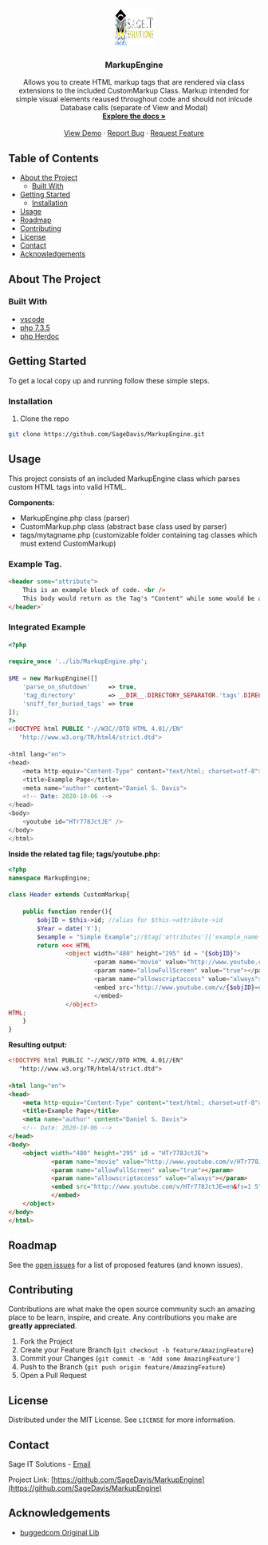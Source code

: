 <!-- PROJECT LOGO -->
<br />
<p align="center">
  <a href="https://github.com/SageDavis/MarkupEngine">
    <img src="images/logo.png" alt="Logo" width="80" height="80">
  </a>

  <h3 align="center">MarkupEngine</h3>

  <p align="center">
    Allows you to create HTML markup tags that are rendered via class extensions to the included CustomMarkup Class.
Markup intended for simple visual elements reaused throughout code and should not inlcude Database calls (separate of View and Modal)
    <br />
    <a href="https://github.com/SageDavis/MarkupEngine"><strong>Explore the docs »</strong></a>
    <br />
    <br />
    <a href="https://github.com/SageDavis/MarkupEngine">View Demo</a>
    ·
    <a href="https://github.com/SageDavis/MarkupEngine/issues">Report Bug</a>
    ·
    <a href="https://github.com/SageDavis/MarkupEngine/issues">Request Feature</a>
  </p>
</p>



<!-- TABLE OF CONTENTS -->
## Table of Contents

* [About the Project](#about-the-project)
  * [Built With](#built-with)
* [Getting Started](#getting-started)
  * [Installation](#installation)
* [Usage](#usage)
* [Roadmap](#roadmap)
* [Contributing](#contributing)
* [License](#license)
* [Contact](#contact)
* [Acknowledgements](#acknowledgements)



<!-- ABOUT THE PROJECT -->
## About The Project

### Built With

* [vscode](https://code.visualstudio.com/)
* [php 7.3.5](https://www.php.net/releases/7_3_5.php)
* [php Herdoc](https://www.php.net/manual/en/language.types.string.php#language.types.string.syntax.heredoc)



<!-- GETTING STARTED -->
## Getting Started

To get a local copy up and running follow these simple steps.

### Installation

1. Clone the repo
```sh
git clone https://github.com/SageDavis/MarkupEngine.git
```

<!-- USAGE EXAMPLES -->
## Usage

This project consists of an included MarkupEngine class which parses custom HTML tags into valid HTML.

**Components:**
* MarkupEngine.php class (parser)
* CustomMarkup.php class (abstract base class used by parser)
* tags/mytagname.php    (customizable folder containing tag classes which must extend CustomMarkup)

### Example Tag.

```html
<header some="attribute">
    This is an example block of code. <br />
    This body would return as the Tag's "Content" while some would be an accessible attribute in the header class.
</header>`
```

### Integrated Example

```php
<?php

require_once '../lib/MarkupEngine.php';

$ME = new MarkupEngine([]
    'parse_on_shutdown' 	=> true,
    'tag_directory' 		=> __DIR__.DIRECTORY_SEPARATOR.'tags'.DIRECTORY_SEPARATOR,
    'sniff_for_buried_tags' => true
]);
?>
<!DOCTYPE html PUBLIC "-//W3C//DTD HTML 4.01//EN"
   "http://www.w3.org/TR/html4/strict.dtd">

<html lang="en">
<head>
    <meta http-equiv="Content-Type" content="text/html; charset=utf-8">
    <title>Example Page</title>
    <meta name="author" content="Daniel S. Davis">
    <!-- Date: 2020-10-06 -->
</head>
<body> 
    <youtube id="HTr778JctJE" />
</body>
</html>
```

**Inside the related tag file; tags/youtube.php:**

```php
<?php
namespace MarkupEngine;
	
class Header extends CustomMarkup{

    public function render(){
        $objID = $this->id; //alias for $this->attribute->id
        $Year = date('Y');
        $example = "Simple Example";//$tag['attributes']['example_name'];
        return <<< HTML
                <object width="480" height="295" id = "{$objID}">
                        <param name="movie" value="http://www.youtube.com/v/{$objID}=en&fs=1 5"></param>
                        <param name="allowFullScreen" value="true"></param>
                        <param name="allowscriptaccess" value="always"></param>
                        <embed src="http://www.youtube.com/v/{$objID}=en&fs=1 5" type="application/x-shockwave-flash" allowscriptaccess="always" allowfullscreen="true" width="480" height="295">
                        </embed>
                </object>
HTML;
    }
}
````

**Resulting output:**

```html
<!DOCTYPE html PUBLIC "-//W3C//DTD HTML 4.01//EN"
   "http://www.w3.org/TR/html4/strict.dtd"> 

<html lang="en"> 
<head>
    <meta http-equiv="Content-Type" content="text/html; charset=utf-8">
    <title>Example Page</title>
    <meta name="author" content="Daniel S. Davis">
    <!-- Date: 2020-10-06 -->
</head>
<body> 
    <object width="480" height="295" id = "HTr778JctJE">
            <param name="movie" value="http://www.youtube.com/v/HTr778JctJE=en&fs=1 5"></param>
            <param name="allowFullScreen" value="true"></param>
            <param name="allowscriptaccess" value="always"></param>
            <embed src="http://www.youtube.com/v/HTr778JctJE=en&fs=1 5" type="application/x-shockwave-flash" allowscriptaccess="always" allowfullscreen="true" width="480" height="295">
            </embed>
    </object> 
</body> 
</html>
```

<!-- ROADMAP -->
## Roadmap

See the [open issues](https://github.com/SageDavis/MarkupEngine/issues) for a list of proposed features (and known issues).



<!-- CONTRIBUTING -->
## Contributing

Contributions are what make the open source community such an amazing place to be learn, inspire, and create. Any contributions you make are **greatly appreciated**.

1. Fork the Project
2. Create your Feature Branch (`git checkout -b feature/AmazingFeature`)
3. Commit your Changes (`git commit -m 'Add some AmazingFeature'`)
4. Push to the Branch (`git push origin feature/AmazingFeature`)
5. Open a Pull Request



<!-- LICENSE -->
## License

Distributed under the MIT License. See `LICENSE` for more information.



<!-- CONTACT -->
## Contact

Sage IT Solutions - [Email](mailto:daniel.davis@sageitsolutions.net)

Project Link: [https://github.com/SageDavis/MarkupEngine](https://github.com/SageDavis/MarkupEngine)



<!-- ACKNOWLEDGEMENTS -->
## Acknowledgements

* [buggedcom Original Lib](https://github.com/buggedcom/PHP-Custom-Tags)

